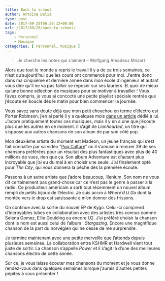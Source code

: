 ```yaml
---
title: Back to school
author: Antoine Delia
type: post
date: 2017-09-25T06:30:12+00:00
url: /2017/09/25/back-to-school/
tags:
    - Personnel
    - Musique
categories: [ Personnel, Musique ]
---
```

> Je cherche les notes qui s&#8217;aiment &#8211; Wolfgang Amadeus Mozart

Alors que tout le monde a repris le travail il y a de ça trois semaines, ce n&#8217;est qu&#8217;aujourd&#8217;hui que les cours ont commencé pour moi. J&#8217;entre donc dans ma cinquième et dernière année dans mon école d&#8217;ingénieur et autant vous dire qu&#8217;il ne va pas falloir se reposer sur ses lauriers. Et quoi de mieux qu&#8217;une bonne sélection de musiques pour se motiver à travailler ! Vous l&#8217;avez compris, je vous ai concocté une petite playlist spéciale rentrée que j&#8217;écoute en boucle dès le matin pour bien commencer la journée.

Vous savez sans doute déjà que mon petit chouchou en terme d&#8217;électro est Porter Robinson, j&#8217;en ai parlé il y a quelques mois [dans un article][1] dédié à lui. J&#8217;adore pratiquement toutes ces musiques, mais il y en a une que j&#8217;écoute plus que les autres en ce moment. Il s&#8217;agit de _Lionhearted_, un titre qui s&#8217;oppose aux autres chansons de son album de par son côté pop.

<span class="embed-youtube" style="text-align:center; display: block;"></span>

Mon deuxième artiste du moment est Madeon, un jeune français qui s&#8217;est fait connaître par sa vidéo &#8220;[Pop Culture][2]&#8221; où il s&#8217;amuse à remixer 39 de ses chansons préférées pour un résultat des plus fantastiques avec plus de 40 millions de vues, rien que ça. Son album Adventure est d&#8217;autant plus incroyable que j&#8217;ai eu du mal à en choisir une seule. J&#8217;ai finalement opté pour _The City_, qui vous donnera la pêche dès la première écoute.

<span class="embed-youtube" style="text-align:center; display: block;"></span>

Passons à un autre artiste que j&#8217;adore beaucoup, Illenium. Son nom ne vous dit certainement pas grand-chose car ce n&#8217;est pas le genre à passer à la radio. Ce producteur américain a sorti tout récemment un nouvel album rempli de petits bijoux de l&#8217;électro. Je suis accro à _Where&#8217;d U Go_ dont la montée vers le drop est saisissante à m&#8217;en donner des frissons.

<span class="embed-youtube" style="text-align:center; display: block;"></span>

On continue avec la sortie du nouvel EP de Kygo. Celui-ci comprend d&#8217;incroyables tubes en collaboration avec des artistes très connus comme Selena Gomez, Ellie Goulding ou encore U2. J&#8217;ai préféré choisir la chanson dont le nom est aussi celui de l&#8217;album : _Stargazing_. Encore une magnifique chanson de la part du norvégien qui ne cesse de me surprendre.

<span class="embed-youtube" style="text-align:center; display: block;"></span>

Je termine maintenant avec une petite merveille que j&#8217;attends depuis plusieurs semaines. La collaboration entre KSHMR et Hardwell vient tout juste de sortir. La chanson s&#8217;appelle _Power_ et il s&#8217;agit là d&#8217;une des meilleures chansons électro de cette année.

<span class="embed-youtube" style="text-align:center; display: block;"></span>

Sur ce, je vous laisse écouter mes chansons du moment et je vous donne rendez-vous dans quelques semaines lorsque j&#8217;aurais d&#8217;autres petites pépites à vous présenter !

 [1]: https://blog.antoinedelia.fr/2017/07/21/hear-what-i-hear/
 [2]: https://www.youtube.com/watch?v=lTx3G6h2xyA